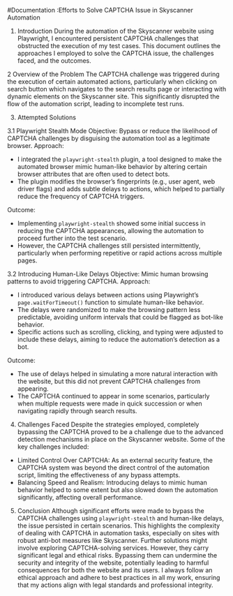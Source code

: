 #Documentation
:Efforts to Solve CAPTCHA Issue in Skyscanner Automation

1. Introduction
During the automation of the Skyscanner website using Playwright, I encountered persistent CAPTCHA challenges that obstructed the execution of my test cases. This document outlines the approaches I employed to solve the CAPTCHA issue, the challenges faced, and the outcomes.

 2 Overview of the Problem
The CAPTCHA challenge was triggered during the execution of certain automated actions, particularly when clicking on search button which navigates to the search results page or interacting with dynamic elements on the Skyscanner site. This significantly disrupted the flow of the automation script, leading to incomplete test runs.

3. Attempted Solutions

3.1 Playwright Stealth Mode
Objective: Bypass or reduce the likelihood of CAPTCHA challenges by disguising the automation tool as a legitimate browser.
Approach:
- I integrated the `playwright-stealth` plugin, a tool designed to make the automated browser mimic human-like behavior by altering certain browser attributes that are often used to detect bots.
- The plugin modifies the browser’s fingerprints (e.g., user agent, web driver flags) and adds subtle delays to actions, which helped to partially reduce the frequency of CAPTCHA triggers.

Outcome:
- Implementing `playwright-stealth` showed some initial success in reducing the CAPTCHA appearances, allowing the automation to proceed further into the test scenario.
- However, the CAPTCHA challenges still persisted intermittently, particularly when performing repetitive or rapid actions across multiple pages.


3.2 Introducing Human-Like Delays
Objective: Mimic human browsing patterns to avoid triggering CAPTCHA.
Approach:
- I introduced various delays between actions using Playwright’s `page.waitForTimeout()` function to simulate human-like behavior.
- The delays were randomized to make the browsing pattern less predictable, avoiding uniform intervals that could be flagged as bot-like behavior.
- Specific actions such as scrolling, clicking, and typing were adjusted to include these delays, aiming to reduce the automation’s detection as a bot.

Outcome:
- The use of delays helped in simulating a more natural interaction with the website, but this did not prevent CAPTCHA challenges from appearing.
- The CAPTCHA continued to appear in some scenarios, particularly when multiple requests were made in quick succession or when navigating rapidly through search results.

4. Challenges Faced
Despite the strategies employed, completely bypassing the CAPTCHA proved to be a challenge due to the advanced detection mechanisms in place on the Skyscanner website. Some of the key challenges included:
- Limited Control Over CAPTCHA: As an external security feature, the CAPTCHA system was beyond the direct control of the automation script, limiting the effectiveness of any bypass attempts.
- Balancing Speed and Realism: Introducing delays to mimic human behavior helped to some extent but also slowed down the automation significantly, affecting overall performance.

5. Conclusion
Although significant efforts were made to bypass the CAPTCHA challenges using `playwright-stealth` and human-like delays, the issue persisted in certain scenarios. This highlights the complexity of dealing with CAPTCHA in automation tasks, especially on sites with robust anti-bot measures like Skyscanner.
Further solutions might involve exploring CAPTCHA-solving services. However, they carry significant legal and ethical risks. Bypassing them can undermine the security and integrity of the website, potentially leading to harmful consequences for both the website and its users.
I always follow an ethical approach and adhere to best practices in all my work, ensuring that my actions align with legal standards and professional integrity.

